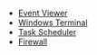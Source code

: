 - [Event Viewer](Event%20Viewer.md)
- [Windows Terminal](Windows%20Terminal.md)
- [Task Scheduler](Task%20Scheduler.md)
- [Firewall](Firewall.md)
